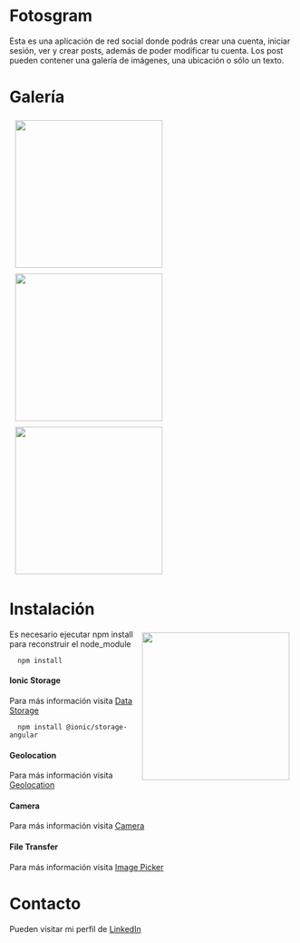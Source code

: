 # Fotosgram

Esta es una aplicación de red social donde podrás crear una cuenta, iniciar sesión, ver y crear posts, además de poder modificar tu cuenta.
Los post pueden contener una galería de imágenes, una ubicación o sólo un texto.

# Galería

<img width="260px" hspace="10" vspace="5" src="https://user-images.githubusercontent.com/83781782/120059542-e2fdd980-c017-11eb-85fe-6de59a529e85.png"> <img width="260px" hspace="10" vspace="5" src="https://user-images.githubusercontent.com/83781782/120059567-04f75c00-c018-11eb-9cc2-dc173e7e6a1e.png"> <img width="260px" hspace="10" vspace="5" src="https://user-images.githubusercontent.com/83781782/120059613-412abc80-c018-11eb-935a-19efefb74a4f.png">

# Instalación

<img width="260px" align="right" hspace="10" vspace="5" src="https://user-images.githubusercontent.com/83781782/120059526-ca8dbf00-c017-11eb-8169-34ac83943a7f.png">

Es necesario ejecutar npm install para reconstruir el node_module

```
  npm install
```

#### Ionic Storage

Para más información visita [Data Storage](https://github.com/ionic-team/ionic-storage)

```
  npm install @ionic/storage-angular
```

#### Geolocation

Para más información visita [Geolocation](https://ionicframework.com/docs/native/geolocation)

#### Camera

Para más información visita [Camera](https://ionicframework.com/docs/native/camera)

#### File Transfer

Para más información visita [Image Picker](https://ionicframework.com/docs/native/image-picker)

# Contacto
Pueden visitar mi perfil de [LinkedIn](https://www.linkedin.com/in/angel-antonio-barco-alfaro-b36b6316a/)
